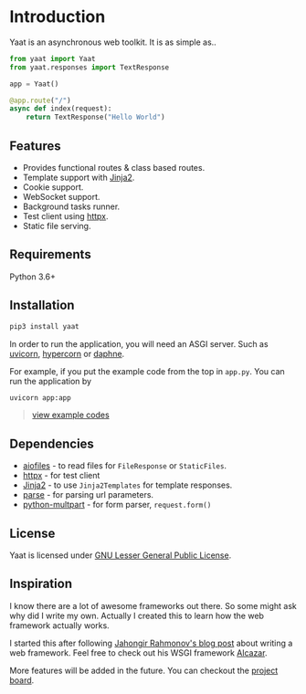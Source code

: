 # Introduction

Yaat is an asynchronous web toolkit. It is as simple as..

```python
from yaat import Yaat
from yaat.responses import TextResponse

app = Yaat()

@app.route("/")
async def index(request):
    return TextResponse("Hello World")
```

## Features

- Provides functional routes & class based routes.
- Template support with [Jinja2](https://jinja.palletsprojects.com/).
- Cookie support.
- WebSocket support.
- Background tasks runner.
- Test client using [httpx](https://www.python-httpx.org/).
- Static file serving.

## Requirements

Python 3.6+

## Installation

```sh
pip3 install yaat
```

In order to run the application, you will need an ASGI server. Such as [uvicorn](https://www.uvicorn.org/), [hypercorn](https://pgjones.gitlab.io/hypercorn) or [daphne](https://github.com/django/daphne/).

For example, if you put the example code from the top in `app.py`. You can run the application by

```sh
uvicorn app:app
```

> [view example codes](/examples)

## Dependencies

- [aiofiles](https://github.com/Tinche/aiofiles) - to read files for `FileResponse` or `StaticFiles`.
- [httpx](https://www.python-httpx.org/) - for test client
- [Jinja2](https://jinja.palletsprojects.com/) - to use `Jinja2Templates` for template responses.
- [parse](https://github.com/r1chardj0n3s/parse) - for parsing url parameters.
- [python-multpart](http://andrew-d.github.io/python-multipart/) - for form parser, `request.form()`

## License

Yaat is licensed under [GNU Lesser General Public License](https://github.com/yaat-project/yaat/blob/master/LICENSE).

## Inspiration

I know there are a lot of awesome frameworks out there. So some might ask why did I write my own. Actually I created this to learn how the web framework actually works.

I started this after following [Jahongir Rahmonov's blog post](https://rahmonov.me/posts/write-python-framework-part-one/) about writing a web framework. Feel free to check out his WSGI framework [Alcazar](https://github.com/rahmonov/alcazar).

More features will be added in the future. You can checkout the [project board](https://github.com/yaat-project/yaat/projects/1).
